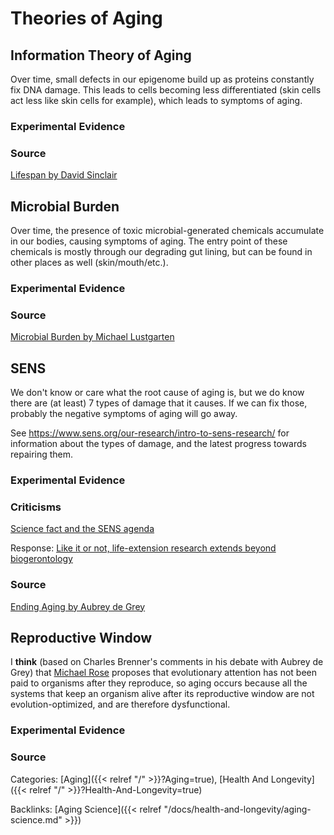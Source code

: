 # Theories of Aging

## Information Theory of Aging

Over time, small defects in our epigenome build up as proteins constantly fix
DNA damage.  This leads to cells becoming less differentiated (skin cells act
less like skin cells for example), which leads to symptoms of aging.

### Experimental Evidence

### Source

[Lifespan by David Sinclair](https://lifespanbook.com/)

## Microbial Burden

Over time, the presence of toxic microbial-generated chemicals accumulate in
our bodies, causing symptoms of aging. The entry point of these chemicals is
mostly through our degrading gut lining, but can be found in other places as
well (skin/mouth/etc.).

### Experimental Evidence

### Source

[Microbial Burden by Michael Lustgarten](https://michaellustgarten.com/2016/11/18/microbial-burden-a-major-cause-of-aging-and-age-related-disease/)

## SENS

We don't know or care what the root cause of aging is, but we do know there are
(at least) 7 types of damage that it causes. If we can fix those, probably the
negative symptoms of aging will go away.

See https://www.sens.org/our-research/intro-to-sens-research/ for information
about the types of damage, and the latest progress towards repairing them.

### Experimental Evidence

### Criticisms

[Science fact and the SENS agenda](https://www.ncbi.nlm.nih.gov/pmc/articles/PMC1371037/)

Response: [Like it or not, life-extension research extends beyond
biogerontology](https://www.ncbi.nlm.nih.gov/pmc/articles/PMC1371043/)

### Source

[Ending Aging by Aubrey de Grey](https://en.wikipedia.org/wiki/Ending_Aging)

## Reproductive Window

I **think** (based on Charles Brenner's comments in his debate with Aubrey de
Grey) that [Michael Rose](https://en.wikipedia.org/wiki/Michael_R._Rose)
proposes that evolutionary attention has not been paid to organisms after they
reproduce, so aging occurs because all the systems that keep an organism alive
after its reproductive window are not evolution-optimized, and are therefore
dysfunctional.

### Experimental Evidence

### Source

Categories:
[Aging]({{< relref "/" >}}?Aging=true),
[Health And Longevity]({{< relref "/" >}}?Health-And-Longevity=true)

Backlinks:
[Aging Science]({{< relref "/docs/health-and-longevity/aging-science.md" >}})